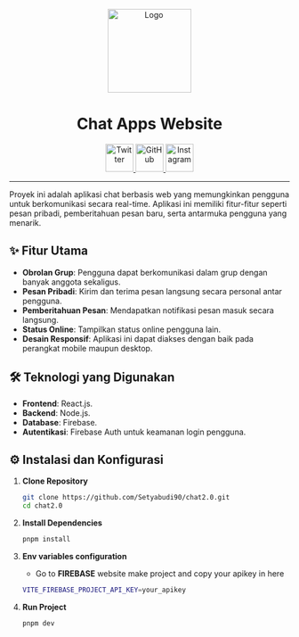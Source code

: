 <p align="center">
  <img src="https://i.ibb.co.com/Sn7b3YN/dashboard-profile-logo-transformed.jpg" alt="Logo" width="150">
</p>

<h1 align="center">Chat Apps Website</h1>

<p align="center">
  <a href="https://twitter.com/#">
    <img src="https://img.icons8.com/color/48/000000/twitter--v1.png" alt="Twitter" width="50" height="50"/>
  </a>
  <a href="https://github.com/Setyabudi90">
    <img src="https://img.icons8.com/ios-filled/50/000000/github.png" alt="GitHub" width="50" height="50"/>
  </a>
  <a href="https://www.instagram.com/i.setya_b">
    <img src="https://img.icons8.com/color/48/000000/instagram-new--v1.png" alt="Instagram" width="50" height="50"/>
  </a>
</p>

---

Proyek ini adalah aplikasi chat berbasis web yang memungkinkan pengguna untuk berkomunikasi secara real-time. Aplikasi ini memiliki fitur-fitur seperti pesan pribadi, pemberitahuan pesan baru, serta antarmuka pengguna yang menarik.

## ✨ Fitur Utama

- **Obrolan Grup**: Pengguna dapat berkomunikasi dalam grup dengan banyak anggota sekaligus.
- **Pesan Pribadi**: Kirim dan terima pesan langsung secara personal antar pengguna.
- **Pemberitahuan Pesan**: Mendapatkan notifikasi pesan masuk secara langsung.
- **Status Online**: Tampilkan status online pengguna lain.
- **Desain Responsif**: Aplikasi ini dapat diakses dengan baik pada perangkat mobile maupun desktop.

## 🛠️ Teknologi yang Digunakan

- **Frontend**: React.js.
- **Backend**: Node.js.
- **Database**: Firebase.
- **Autentikasi**: Firebase Auth untuk keamanan login pengguna.

## ⚙️ Instalasi dan Konfigurasi

1. **Clone Repository**

   ```bash
   git clone https://github.com/Setyabudi90/chat2.0.git
   cd chat2.0
   ```
2. **Install Dependencies**

   ```bash
   pnpm install
   
2. **Env variables configuration**
   - Go to **FIREBASE** website make project and copy your apikey in here
     
   ```bash
   VITE_FIREBASE_PROJECT_API_KEY=your_apikey
   
   
4. **Run Project**

   ```bash
   pnpm dev
   ```
